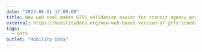 ```yaml
---
date: "2023-06-01 17:00:00"
title: New web tool makes GTFS validation easier for transit agency producers and consumers like journey-planning apps
external: https://mobilitydata.org/new-web-based-version-of-gtfs-schedule-validator-released/
tags:
  - GTFS
outlet: "Mobility Data"
---
```

